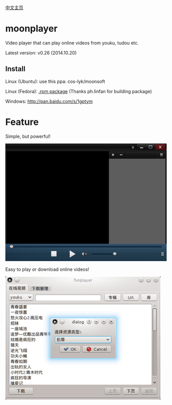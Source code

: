 [中文主页](https://github.com/coslyk/moonplayer/wiki/HomePageZH)

moonplayer
==========
Video player that can play online videos from youku, tudou etc.

Latest version: v0.26 (2014.10.20)


Install
----
Linux (Ubuntu): use this ppa: cos-lyk/moonsoft

Linux (Fedora): [.rpm package](http://pan.baidu.com/s/1GKoUJ ".rpm package") (Thanks ph.linfan for building package)

Windows: <http://pan.baidu.com/s/1gptym>

Feature
====
Simple, but powerful!

<img src="src/screenshot.png?raw=true" title="screenshot" />

Easy to play or download online videos!

<img src="src/screenshot2.png?raw=true" title="screenshot2" />
